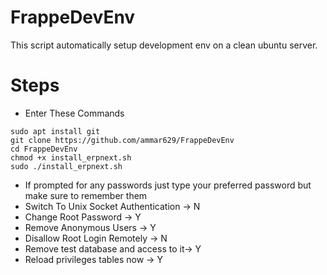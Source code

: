 # FrappeDevEnv
This script automatically setup development env on a clean ubuntu server.

# Steps
* Enter These Commands
```
sudo apt install git
git clone https://github.com/ammar629/FrappeDevEnv
cd FrappeDevEnv
chmod +x install_erpnext.sh
sudo ./install_erpnext.sh
```

* If prompted for any passwords just type your preferred password but make sure to remember them
* Switch To Unix Socket Authentication -> N
* Change Root Password -> Y
* Remove Anonymous Users -> Y
* Disallow Root Login Remotely -> N
* Remove test database and access to it-> Y
* Reload privileges tables now -> Y
